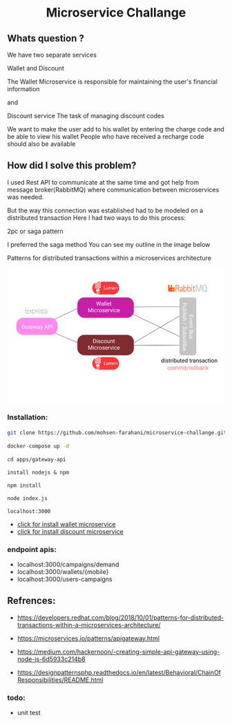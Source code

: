 <h1 align="center">Microservice Challange</h1>
<h2>Whats question ?</h2>
<p>
We have two separate services

Wallet and Discount

The Wallet Microservice is responsible for maintaining the user's financial information

and

Discount service The task of managing discount codes

We want to make the user add to his wallet by entering the charge code and be able to view his wallet
People who have received a recharge code should also be available
</p>


<h2>How did I solve this problem?</h2>
<p>
I used Rest API to communicate at the same time and got help from message broker(RabbitMQ) where communication between microservices was needed.

But the way this connection was established had to be modeled on a distributed transaction
Here I had two ways to do this process:

2pc or saga pattern

I preferred the saga method
You can see my outline in the image below

Patterns for distributed transactions within a microservices architecture
</p>


<img src="Screenshot from 2020-11-27 13-19-14.png">


### Installation:


``` bash
git clone https://github.com/mohsen-farahani/microservice-challange.git
```

``` bash
docker-compose up -d
```

```
cd apps/gateway-api
```

```
install nodejs & npm
```

```
npm install
```

```
node index.js
```

```
localhost:3000
```


- <a href="apps/wallet/README.md">click for install wallet microservice</a>
- <a href="apps/discount/README.md">click for install discount microservice</a>


### endpoint apis:
- localhost:3000/campaigns/demand
- localhost:3000/wallets/{mobile}
- localhost:3000/users-campaigns


## Refrences:
- https://developers.redhat.com/blog/2018/10/01/patterns-for-distributed-transactions-within-a-microservices-architecture/

- https://microservices.io/patterns/apigateway.html

- https://medium.com/hackernoon/-creating-simple-api-gateway-using-node-js-6d5933c214b8

- https://designpatternsphp.readthedocs.io/en/latest/Behavioral/ChainOfResponsibilities/README.html



### todo:
- unit test
